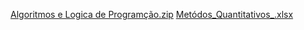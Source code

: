 [Algoritmos e Logica de Programção.zip](https://github.com/user-attachments/files/19840740/Algoritmos.e.Logica.de.Programcao.zip)
[Metódos_Quantitativos_.xlsx](https://github.com/user-attachments/files/19857896/Metodos_Quantitativos_.xlsx)
